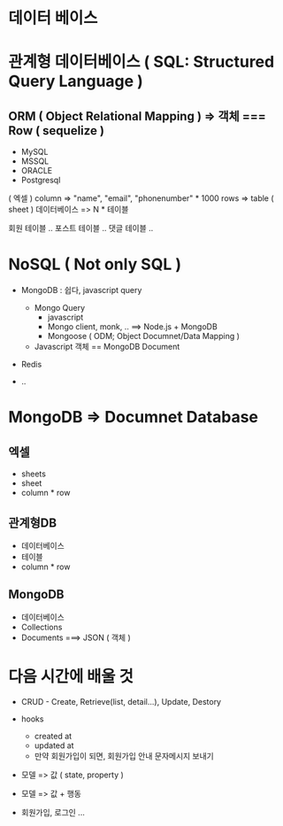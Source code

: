 # 데이터 베이스



# 관계형 데이터베이스 ( SQL: Structured Query Language )
## ORM ( Object Relational Mapping ) => 객체 === Row ( sequelize )

- MySQL
- MSSQL
- ORACLE
- Postgresql

( 엑셀 )
column => "name", "email", "phonenumber" * 1000 rows => table ( sheet )
데이터베이스 => N * 테이블

회원 테이블 ..
포스트 테이블 ..
댓글 테이블 ..



# NoSQL ( Not only SQL )

- MongoDB : 쉽다, javascript query
    - Mongo Query
        - javascript
        - Mongo client, monk, .. ==> Node.js + MongoDB
        - Mongoose ( ODM; Object Documnet/Data Mapping )
    - Javascript 객체 == MongoDB Document

- Redis
- ..


# MongoDB => Documnet Database

## 엑셀

- sheets
- sheet
- column * row


## 관계형DB

- 데이터베이스
- 테이블
- column * row


## MongoDB

- 데이터베이스
- Collections
- Documents ===> JSON ( 객체 )


# 다음 시간에 배울 것

- CRUD - Create, Retrieve(list, detail...), Update, Destory
- hooks
    - created at
    - updated at
    - 만약 회원가입이 되면, 회원가입 안내 문자메시지 보내기

- 모델 => 값 ( state, property )
- 모델 => 값 + 행동
- 회원가입, 로그인 ...
